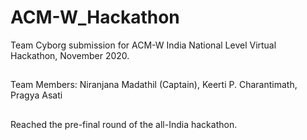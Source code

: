 # ACM-W_Hackathon

Team Cyborg submission for ACM-W India National Level Virtual Hackathon, November 2020.
##
Team Members: Niranjana Madathil (Captain), Keerti P. Charantimath, Pragya Asati 
##
Reached the pre-final round of the all-India hackathon.

